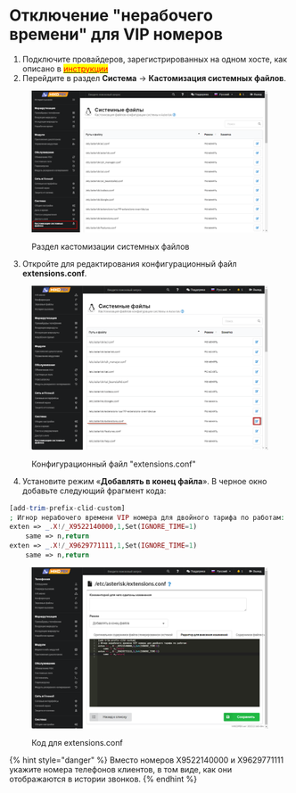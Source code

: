 # Отключение "нерабочего времени" для VIP номеров

1. Подключите провайдеров, зарегистрированных на одном хосте, как описано в [<mark style="color:red;">инструкции</mark>](https://wiki.mikopbx.ru/providers:many\_hosts)
2. Перейдите в раздел **Система** → **Кастомизация системных файлов**.

<figure><img src="../../.gitbook/assets/CustomizationSystemFiles.png" alt=""><figcaption><p>Раздел кастомизации системных файлов</p></figcaption></figure>

3. Откройте для редактирования конфигурационный файл **extensions.conf**.

<figure><img src="../../.gitbook/assets/extensionsConf.png" alt=""><figcaption><p>Конфигурационный файл "extensions.conf"</p></figcaption></figure>

4. Установите режим «**Добавлять в конец файла**». В черное окно добавьте следующий фрагмент кода:

```php
[add-trim-prefix-clid-custom]
; Игнор нерабочего времени VIP номера для двойного тарифа по работам:
exten => _.X!/_X9522140000,1,Set(IGNORE_TIME=1)
    same => n,return
exten => _.X!/_X9629771111,1,Set(IGNORE_TIME=1)
    same => n,return
```

<figure><img src="../../.gitbook/assets/Code2.png" alt=""><figcaption><p>Код для extensions.conf</p></figcaption></figure>

{% hint style="danger" %}
Вместо номеров X9522140000 и X9629771111 укажите номера телефонов клиентов, в том виде, как они отображаются в истории звонков.
{% endhint %}
